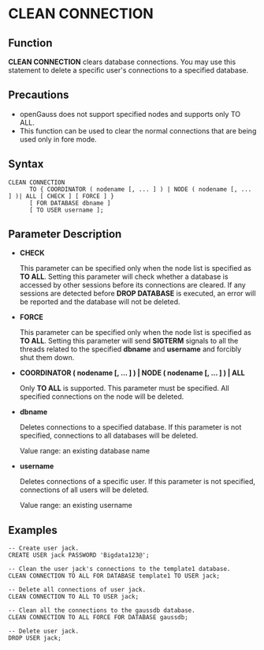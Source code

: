 # CLEAN CONNECTION<a name="EN-US_TOPIC_0000001151746656"></a>

## Function<a name="en-us_topic_0059779060_s1b14773726ac4469a14e509530a7a957"></a>

**CLEAN CONNECTION**  clears database connections. You may use this statement to delete a specific user's connections to a specified database.

## Precautions<a name="en-us_topic_0059779060_s8aed237cc11e48bcb20d63f3ed081327"></a>

-   openGauss does not support specified nodes and supports only TO ALL.
-   This function can be used to clear the normal connections that are being used only in fore mode.

## Syntax<a name="en-us_topic_0059779060_s24ab1cb591b54a43af5fe6d87cc067a1"></a>

```
CLEAN CONNECTION
      TO { COORDINATOR ( nodename [, ... ] ) | NODE ( nodename [, ... ] )| ALL [ CHECK ] [ FORCE ] }
      [ FOR DATABASE dbname ]
      [ TO USER username ];
```

## Parameter Description<a name="en-us_topic_0059779060_s5c57cb1e5e8740dcb15254b0ee05e666"></a>

-   **CHECK**

    This parameter can be specified only when the node list is specified as  **TO ALL**. Setting this parameter will check whether a database is accessed by other sessions before its connections are cleared. If any sessions are detected before  **DROP DATABASE**  is executed, an error will be reported and the database will not be deleted.

-   **FORCE**

    This parameter can be specified only when the node list is specified as  **TO ALL**. Setting this parameter will send  **SIGTERM**  signals to all the threads related to the specified  **dbname**  and  **username**  and forcibly shut them down.

-   **COORDINATOR \( nodename \[,  ... \] \) | NODE \( nodename \[, ... \] \) | ALL**

    Only  **TO ALL**  is supported. This parameter must be specified. All specified connections on the node will be deleted.

-   **dbname**

    Deletes connections to a specified database. If this parameter is not specified, connections to all databases will be deleted.

    Value range: an existing database name

-   **username**

    Deletes connections of a specific user. If this parameter is not specified, connections of all users will be deleted.

    Value range: an existing username


## Examples<a name="en-us_topic_0059779060_s11a931f26ab344c1aab49ebd522ee0ad"></a>

```
-- Create user jack.
CREATE USER jack PASSWORD 'Bigdata123@';

-- Clean the user jack's connections to the template1 database.
CLEAN CONNECTION TO ALL FOR DATABASE template1 TO USER jack;

-- Delete all connections of user jack.
CLEAN CONNECTION TO ALL TO USER jack;

-- Clean all the connections to the gaussdb database.
CLEAN CONNECTION TO ALL FORCE FOR DATABASE gaussdb;

-- Delete user jack.
DROP USER jack;
```


